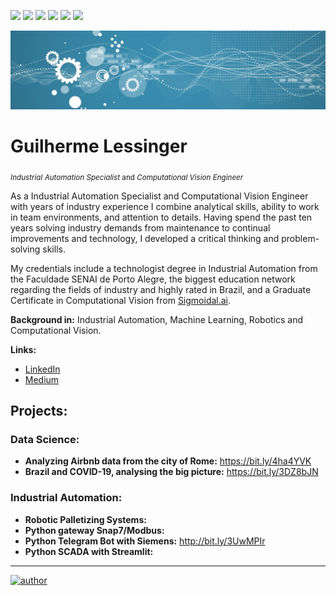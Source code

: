 [![](https://img.shields.io/badge/python-3.7+-blue.svg)](https://www.python.org/downloads/release/python-365/) ![](https://img.shields.io/badge/TiaPortal-14/15/17/20-blue) ![](https://img.shields.io/badge/OpenCV-4.0+-blue) ![](https://img.shields.io/badge/PLC-Siemens/Omron/Delta-blue) ![](https://img.shields.io/badge/IndustrialRobots-KUKA/FANUC/NACHI/ABB-blue) ![](https://img.shields.io/badge/Python-Snap7/Modbus-blue)
<p align="center">
  <img src="1681754598548.jpeg" >
</p>

# Guilherme Lessinger
<sub>*Industrial Automation Specialist* and *Computational Vision Engineer*</sub>

As a Industrial Automation Specialist and Computational Vision Engineer with years of industry experience I combine analytical skills, ability to work in team environments, and attention to details. Having spend the past ten years solving industry demands from maintenance to continual improvements and technology, I developed a critical thinking and problem-solving skills.

My credentials include a technologist degree in Industrial Automation from the Faculdade SENAI de Porto Alegre, the biggest education network regarding the fields of industry and highly rated in Brazil, and a Graduate Certificate in Computational Vision from [Sigmoidal.ai](https://sigmoidal.ai).

**Background in:** Industrial Automation, Machine Learning, Robotics and Computational Vision.

**Links:**

* [LinkedIn](https://www.linkedin.com/in/guilherme-lessinger/)
* [Medium](https://www.medium.com)

## Projects:

### Data Science: 
* **Analyzing Airbnb data from the city of Rome:** https://bit.ly/4ha4YVK 
* **Brazil and COVID-19, analysing the big picture:** https://bit.ly/3DZ8bJN

### Industrial Automation:
* **Robotic Palletizing Systems:** 
* **Python gateway Snap7/Modbus:** 
* **Python Telegram Bot with Siemens:** http://bit.ly/3UwMPIr
* **Python SCADA with Streamlit:**


---



[![author](https://img.shields.io/badge/author-lessinger-green)](https://www.linkedin.com/in/guilherme-lessinger/) 
